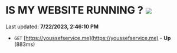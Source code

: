 # IS MY WEBSITE RUNNING ? [![](https://img.shields.io/static/v1?label=Sponsor&message=%E2%9D%A4&logo=GitHub&color=%23fe8e86)](https://github.com/sponsors/<username>)

Last updated: **7/22/2023, 2:46:10 PM**

- `GET` [https://youssefservice.me](https://youssefservice.me) - **Up** (883ms)
